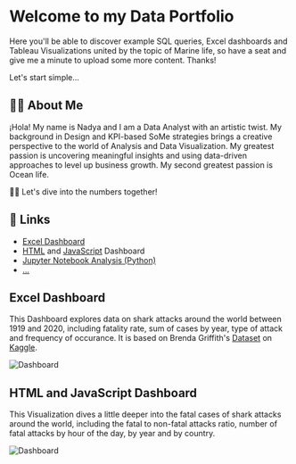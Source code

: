 
# Welcome to my Data Portfolio

Here you'll be able to discover example SQL queries, Excel dashboards and Tableau Visualizations united by the topic of Marine life, so have a seat and give me а minute to upload some more content. Thanks!

Let's start simple...
## 👨‍💻 About Me
¡Hola! My name is Nadya and I am
a Data Analyst with an artistic twist. My background in Design and KPI-based SoMe strategies brings a creative perspective to the world of Analysis and Data Visualization. My greatest passion is uncovering meaningful insights and using data-driven approaches to level up business growth. My second greatest passion is Ocean life. 

🏊🏻
Let's dive into the numbers together!


## 🦈 Links
- [Excel Dashboard](https://github.com/nadyakant/data-project/blob/main/Shark%20Attacks_Dash.xlsx)
- [HTML](https://github.com/nadyakant/data-project/blob/main/Death%20by%20Sharks%20-%20HTML.html) and [JavaScript](https://github.com/nadyakant/data-project/blob/main/Death%20by%20Sharks%20-%20JS.js) Dashboard
- [Jupyter Notebook Analysis (Python)]([https://github.com/nadyakant/data-project](https://github.com/nadyakant/data-project/blob/main/Shark%20Attacks(2017-2020).ipynb))
- [...](https://github.com/nadyakant/data-project)


## Excel Dashboard

This Dashboard explores data on shark attacks around the world between 1919 and 2020, including fatality rate, sum of cases by year, type of attack and frequency of occurance. It is based on Brenda Griffith's [Dataset](https://www.kaggle.com/datasets/thedevastator/global-shark-attack-incidents?select=GSAF5.xls.csv) on [Kaggle](https://www.kaggle.com/).

![Dashboard](https://raw.githubusercontent.com/nadyakant/data-project/main/PNGs/Shark%20Attacks_Dash%20-%20Excel.png)


## HTML and JavaScript Dashboard

This Visualization dives a little deeper into the fatal cases of shark attacks around the world, including the fatal to non-fatal attacks ratio, number of fatal attacks by hour of the day, by year and by country.

![Dashboard](https://raw.githubusercontent.com/nadyakant/data-project/main/PNGs/HTML%20and%20JS.png)

